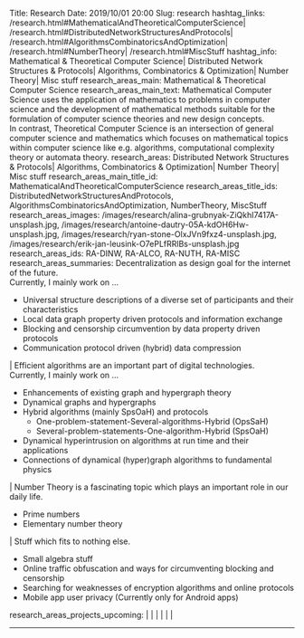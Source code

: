 Title:          		Research
Date:           		2019/10/01 20:00
Slug:           		research
hashtag_links:          /research.html#MathematicalAndTheoreticalComputerScience| /research.html#DistributedNetworkStructuresAndProtocols| /research.html#AlgorithmsCombinatoricsAndOptimization| /research.html#NumberTheory| /research.html#MiscStuff
hashtag_info:           Mathematical &amp; Theoretical Computer Science| Distributed Network Structures &amp; Protocols| Algorithms, Combinatorics &amp; Optimization| Number Theory| Misc stuff
research_areas_main:    Mathematical &amp; Theoretical Computer Science
research_areas_main_text:   Mathematical Computer Science uses the application of mathematics to problems in computer science and the development of mathematical methods suitable for the formulation of computer science theories and new design concepts.<br /> In contrast, Theoretical Computer Science is an intersection of general computer science and mathematics which focuses on mathematical topics within computer science like e.g. algorithms, computational complexity theory or automata theory. 
research_areas:			Distributed Network Structures &amp; Protocols| Algorithms, Combinatorics &amp; Optimization| Number Theory| Misc stuff
research_areas_main_title_id:    MathematicalAndTheoreticalComputerScience
research_areas_title_ids:	DistributedNetworkStructuresAndProtocols, AlgorithmsCombinatoricsAndOptimization, NumberTheory, MiscStuff
research_areas_images:		/images/research/alina-grubnyak-ZiQkhI7417A-unsplash.jpg, /images/research/antoine-dautry-05A-kdOH6Hw-unsplash.jpg, /images/research/ryan-stone-OlxJVn9fxz4-unsplash.jpg, /images/research/erik-jan-leusink-O7ePLfRRlBs-unsplash.jpg
research_areas_ids:		RA-DINW, RA-ALCO, RA-NUTH, RA-MISC
research_areas_summaries:	Decentralization as design goal for the internet of the future.<br />Currently, I mainly work on ...<ul><li>Universal structure descriptions of a diverse set of participants and their characteristics</li><li>Local data graph property driven protocols and information exchange</li><li>Blocking and censorship circumvention by data property driven protocols</li><li>Communication protocol driven (hybrid) data compression</li></ul>| Efficient algorithms are an important part of digital technologies.<br />Currently, I mainly work on ...<ul><li>Enhancements of existing graph and hypergraph theory</li><li>Dynamical graphs and hypergraphs</li><li>Hybrid algorithms (mainly SpsOaH) and protocols<ul><li>One-problem-statement-Several-algorithms-Hybrid (OpsSaH)</li><li>Several-problem-statements-One-algorithm-Hybrid (SpsOaH)</li></ul></li><li>Dynamical hyperintrusion on algorithms at run time and their applications</li><li>Connections of dynamical (hyper)graph algorithms to fundamental physics</li></ul>| Number Theory is a fascinating topic which plays an important role in our daily life.<br /> <ul><li>Prime numbers</li><li>Elementary number theory</li></ul>| Stuff which fits to nothing else.<br /> <ul><li>Small algebra stuff</li><li>Online traffic obfuscation and ways for circumventing blocking and censorship</li><li>Searching for weaknesses of encryption algorithms and online protocols</li><li>Mobile app user privacy (Currently only for Android apps)</li></ul>
research_areas_projects_upcoming:	| | | | | | 
 
<hr /> <!-- TODO -->

<!--
TODO: image urls
TODO: Bug
research_areas_projects_upcoming:	| | | | | |
-->
